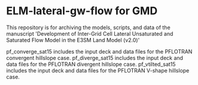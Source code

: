 # ELM-lateral-gw-flow for GMD
This repository is for archiving the models, scripts, and data of the manuscript 'Development of Inter-Grid Cell Lateral Unsaturated and Saturated Flow Model in the E3SM Land Model (v2.0)'

pf_converge_sat15 includes the input deck and data files for the PFLOTRAN convergent hillslope case.
pf_diverge_sat15 includes the input deck and data files for the PFLOTRAN divergent hillslope case.
pf_vtilted_sat15 includes the input deck and data files for the PFLOTRAN V-shape hillslope case.
